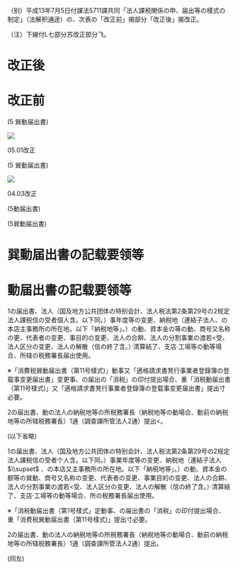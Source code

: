 （别）平成13年7月5日付課法5711課共同「法人課税関係の申、届出等の樣式の制定」（法解积通逹）の、次表の「改正前」揭部分「改正後」揭改正。

（注）下線付L七部分苏改正部分飞。

# 改正後

# 改正前

(5 巽動届出書)

![](https://www.nta.go.jp/tmp/717784db-d65f-49ad-9ca1-70476d6bb171/images/702c5e83f4035edbff4d3996886937c6c259278c09017002c9250ff65d1f08b7.jpg)

05.01改正

(5 巽動届出書)

![](https://www.nta.go.jp/tmp/717784db-d65f-49ad-9ca1-70476d6bb171/images/60a74757338be3af62612ebf77f41384c72972d3ae4058da785acadecfd896b2.jpg)

04.03改正

(5動届出書)

(5巽動届出書)

# 巽動届出書の記载要领等

# 動届出書の記载要领等

1の届出書、法人（国及地方公共团体の特别会計、法人税法第2条第29号の2规定法人課税信の受者個人含。以下同。）事年度等の变更、納税地（連結子法人、の本店主事務所の所在地。以下「納税地等」。）の動、資本金の等の動、商号又名称の更、代表者の变更、事目的の变更、法人の合餠、法人の分割事業の渡若<受、法人区分の变更、法人の解散（信の終了含。）·清算結了、支店·工場等の動等場合、所辖の税務署長届出使用。

※「消費税巽動届出書（第11号樣式)」動事又「適格請求書凳行事業者登錄簿の登载事变更届出書」变更事、の届出の「消税」の印付提出場合、重「消税動届出書（第11号樣式)」又「適格請求書凳行事業者登錄簿の登载事变更届出書」提出寸必要。

2の届出書、動の法人の納税地等の所税務署長（納税地等の動場合、動前の納税地等の所辖税務署長）1通（調查課所管法人2通）提出<。

(以下省略)

1の届出書、法人（国及地方公共团体の特别会計、法人税法第2条第29号の2规定法人課税信の受者个人含。以下同。）事業年度等の变更、納税地（連結子法人 $\\supset$ 、の本店又主事務所の所在地。以下「納税地等」。）の動、資本金の额等の巽動、商号又名称の变更、代表者の变更、事業目的の变更、法人の合餠、法人の分割事業の渡若<受、法人区分の变更、法人の解散（信の終了含。）·清算結了、支店·工場等の動等場合、所の税務署長届出使用。

※「消税動届出書（第1号樣式」定動事、の届出書の「消税」の印付提出場合、重「消费税巽動届出書（第11号樣式)」提出寸必要。

2の届出書、動の法人の納税地等の所税務署長（納税地等の動場合、動前の納税地等の所辖税務署長）1通（調查課所管法人2通）提出。

(同左)